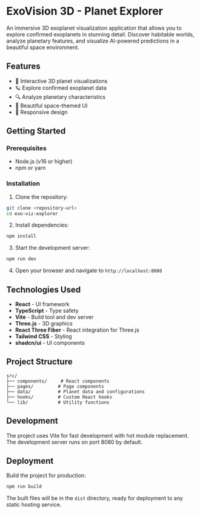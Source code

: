 # ExoVision 3D - Planet Explorer

An immersive 3D exoplanet visualization application that allows you to explore confirmed exoplanets in stunning detail. Discover habitable worlds, analyze planetary features, and visualize AI-powered predictions in a beautiful space environment.

## Features

- 🌌 Interactive 3D planet visualizations
- 🪐 Explore confirmed exoplanet data
- 🔍 Analyze planetary characteristics
- 🎨 Beautiful space-themed UI
- 📱 Responsive design

## Getting Started

### Prerequisites

- Node.js (v16 or higher)
- npm or yarn

### Installation

1. Clone the repository:

```bash
git clone <repository-url>
cd exo-viz-explorer
```

2. Install dependencies:

```bash
npm install
```

3. Start the development server:

```bash
npm run dev
```

4. Open your browser and navigate to `http://localhost:8080`

## Technologies Used

- **React** - UI framework
- **TypeScript** - Type safety
- **Vite** - Build tool and dev server
- **Three.js** - 3D graphics
- **React Three Fiber** - React integration for Three.js
- **Tailwind CSS** - Styling
- **shadcn/ui** - UI components

## Project Structure

```
src/
├── components/     # React components
├── pages/         # Page components
├── data/          # Planet data and configurations
├── hooks/         # Custom React hooks
└── lib/           # Utility functions
```

## Development

The project uses Vite for fast development with hot module replacement. The development server runs on port 8080 by default.

## Deployment

Build the project for production:

```bash
npm run build
```

The built files will be in the `dist` directory, ready for deployment to any static hosting service.
